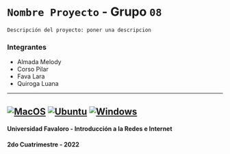 # `Nombre Proyecto` - Grupo `08`
    Descripción del proyecto: poner una descripcion

### Integrantes
- Almada Melody
- Corso Pilar
- Fava Lara
- Quiroga Luana
---
[![MacOS](https://github.com/UF-IRI/Plantilla_CMake_CPP/actions/workflows/macos.yml/badge.svg)](https://github.com/UF-IRI/Plantilla_CMake_CPP/actions/workflows/macos.yml)
[![Ubuntu](https://github.com/UF-IRI/Plantilla_CMake_CPP/actions/workflows/ubuntu.yml/badge.svg)](https://github.com/UF-IRI/Plantilla_CMake_CPP/actions/workflows/ubuntu.yml)
[![Windows](https://github.com/UF-IRI/Plantilla_CMake_CPP/actions/workflows/windows.yml/badge.svg)](https://github.com/UF-IRI/Plantilla_CMake_CPP/actions/workflows/windows.yml)
---
#### Universidad Favaloro - Introducción a la Redes e Internet
#### 2do Cuatrimestre - 2022
